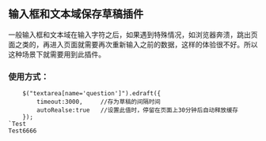## 输入框和文本域保存草稿插件

一般输入框和文本域在输入字符之后，如果遇到特殊情况，如浏览器奔溃，跳出页面之类的，再进入页面就需要再次重新输入之前的数据，这样的体验很不好。所以这种场景下就需要用到此插件。

### 使用方式：

```
	$("textarea[name='question']").edraft({
		timeout:3000,     //存为草稿的间隔时间
		autoRealse:true   //设置此值时，停留在页面上30分钟后自动释放缓存
	});
`Test
Test6666